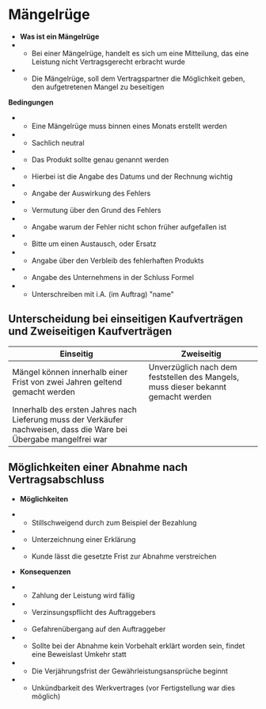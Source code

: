 # Mängelrüge

- **Was ist ein Mängelrüge**
- - Bei einer Mängelrüge, handelt es sich um eine Mitteilung, das eine Leistung nicht Vertragsgerecht erbracht wurde
- - Die Mängelrüge, soll dem Vertragspartner die Möglichkeit geben, den aufgetretenen Mangel zu beseitigen

**Bedingungen**
- - Eine Mängelrüge muss binnen eines Monats erstellt werden
- - Sachlich neutral
- - Das Produkt sollte genau genannt werden
- - Hierbei ist die Angabe des Datums und der Rechnung wichtig
- - Angabe der Auswirkung des Fehlers
- - Vermutung über den Grund des Fehlers
- - Angabe warum der Fehler nicht schon früher aufgefallen ist
- - Bitte um einen Austausch, oder Ersatz
- - Angabe über den Verbleib des fehlerhaften Produkts
- - Angabe des Unternehmens in der Schluss Formel
- - Unterschreiben mit i.A. (im Auftrag) "name"

## Unterscheidung bei einseitigen Kaufverträgen und  Zweiseitigen Kaufverträgen

|Einseitig|Zweiseitig|
|-|-|
|Mängel können innerhalb einer Frist von zwei Jahren geltend gemacht werden|Unverzüglich nach dem feststellen des Mangels, muss dieser bekannt gemacht werden|
|Innerhalb des ersten Jahres nach Lieferung muss der Verkäufer nachweisen, dass die Ware bei Übergabe mangelfrei war||

## Möglichkeiten einer Abnahme nach Vertragsabschluss

- **Möglichkeiten**
- - Stillschweigend durch zum Beispiel der Bezahlung
- - Unterzeichnung einer Erklärung
- - Kunde lässt die gesetzte Frist zur Abnahme verstreichen

- **Konsequenzen**
- - Zahlung der Leistung wird fällig
- - Verzinsungspflicht des Auftraggebers
- - Gefahrenübergang auf den Auftraggeber
- - Sollte bei der Abnahme kein Vorbehalt erklärt worden sein, findet eine Beweislast Umkehr statt
- - Die Verjährungsfrist der Gewährleistungsansprüche beginnt
- - Unkündbarkeit des Werkvertrages (vor Fertigstellung war dies möglich)

